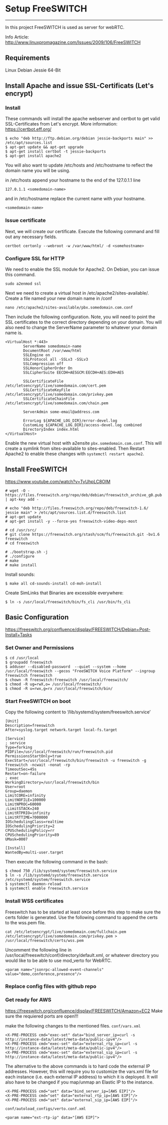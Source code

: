 # Setup FreeSWITCH
---
In this project FreeSWITCH is used as server for webRTC.

Info Article:
http://www.linuxpromagazine.com/Issues/2009/106/FreeSWITCH


## Requirements

Linux Debian Jessie 64-Bit

## Install Apache and issue SSL-Certificats (Let's encrypt)
### Install 
These commands will install the apache webserver and certbot to get valid SSL-Certificates from Let's encrypt. More information: https://certbot.eff.org/
```
$ echo "deb http://ftp.debian.org/debian jessie-backports main" >> /etc/apt/sources.list
$ apt-get update && apt-get upgrade
$ apt-get install certbot -t jessie-backports
$ apt-get install apache2
```
You will also want to update /etc/hosts and /etc/hostname to reflect the domain name you will be using.

in /etc/hosts append your hostname to the end of the 127.0.1.1 line
```
127.0.1.1 <somedomain-name>
```
and in /etc/hostname replace the current name with your hostname.
```
<somedomain-name>
```

### Issue certificate
Next, we will create our certificate. Execute the following command and fill out any necessary fields.
```
certbot certonly --webroot -w /var/www/html/ -d <somehostname>
```

### Configure SSL for HTTP
We need to enable the SSL module for Apache2. On Debian, you can issue this command.
```
sudo a2enmod ssl
```
Next we need to create a virtual host in /etc/apache2/sites-available/. Create a file named your new domain name in /conf
```
nano /etc/apache2/sites-available/pbx.somedomain.com.conf
```
Then include the following configuration. Note, you will need to point the SSL certificates to the correct directory depending on your domain. You will also need to change the ServerName parameter to whatever your domain name is.
```
<VirtualHost *:443>
        ServerName somedomain-name
        DocumentRoot /var/www/html
        SSLEngine on
        SSLProtocol all -SSLv3 -SSLv3
        SSLCompression off
        SSLHonorCipherOrder On
        SSLCipherSuite EECDH+AESGCM:EECDH+AES:EDH+AES

        SSLCertificateFile /etc/letsencrypt/live/somedomain.com/cert.pem
        SSLCertificateKeyFile /etc/letsencrypt/live/somedomain.com/privkey.pem
        SSLCertificateChainFile /etc/letsencrypt/live/somedomain.com/chain.pem

        ServerAdmin some-email@address.com

        ErrorLog ${APACHE_LOG_DIR}/error-devel.log
        CustomLog ${APACHE_LOG_DIR}/access-devel.log combined
        DirectoryIndex index.html
</VirtualHost>
```
Enable the new virtual host with a2ensite ``pbx.somedomain.com.conf``. This will create a symlink from sites-available to sites-enabled. Then Restart Apache2 to enable these changes with ``systemctl restart apache2``.

## Install FreeSWITCH
https://www.youtube.com/watch?v=TyUhpLC8OIM
```
# wget -O - https://files.freeswitch.org/repo/deb/debian/freeswitch_archive_g0.pub | apt-key add -
 
# echo "deb http://files.freeswitch.org/repo/deb/freeswitch-1.6/ jessie main" > /etc/apt/sources.list.d/freeswitch.list
# apt-get update
# apt-get install -y --force-yes freeswitch-video-deps-most
 
# cd /usr/src/
# git clone https://freeswitch.org/stash/scm/fs/freeswitch.git -bv1.6 freeswitch
# cd freeswitch
 
# ./bootstrap.sh -j
# ./configure
# make
# make install
```
Install sounds:
```
$ make all cd-sounds-install cd-moh-install
```
Create SimLinks that Binaries are excessible everywhere:
```
$ ln -s /usr/local/freeswitch/bin/fs_cli /usr/bin/fs_cli
```

## Basic Configuration
https://freeswitch.org/confluence/display/FREESWITCH/Debian+Post-Install+Tasks
### Set Owner and Permissions

```
$ cd /usr/local
$ groupadd freeswitch
$ adduser --disabled-password  --quiet --system --home /usr/local/freeswitch --gecos "FreeSWITCH Voice Platform" --ingroup freeswitch freeswitch
$ chown -R freeswitch:freeswitch /usr/local/freeswitch/
$ chmod -R ug=rwX,o= /usr/local/freeswitch/
$ chmod -R u=rwx,g=rx /usr/local/freeswitch/bin/
```

### Start FreeSWITCH on boot
Copy the following content to ‘/lib/systemd/system/freeswitch.service’

```
[Unit]
Description=freeswitch
After=syslog.target network.target local-fs.target

[Service]
; service
Type=forking
PIDFile=/usr/local/freeswitch/run/freeswitch.pid
PermissionsStartOnly=true
ExecStart=/usr/local/freeswitch/bin/freeswitch -u freeswitch -g freeswitch -ncwait -nonat -rp
TimeoutSec=45s
Restart=on-failure
; exec
WorkingDirectory=/usr/local/freeswitch/bin
User=root
Group=daemon
LimitCORE=infinity
LimitNOFILE=100000
LimitNPROC=60000
;LimitSTACK=240
LimitRTPRIO=infinity
LimitRTTIME=7000000
IOSchedulingClass=realtime
IOSchedulingPriority=2
CPUSchedulingPolicy=rr
CPUSchedulingPriority=89
UMask=0007

[Install]
WantedBy=multi-user.target
```
Then execute the following command in the bash:
```
$ chmod 750 /lib/systemd/system/freeswitch.service
$ ln -s /lib/systemd/system/freeswitch.service /etc/systemd/system/freeswitch.service
$ systemctl daemon-reload
$ systemctl enable freeswitch.service
```

### Install WSS certificates
Freeswitch has to be started at least once before this step to make sure the certs folder is generated. Use the following command to append the certs to the wss.pem file.
```
cat /etc/letsencrypt/live/somedomain.com/fullchain.pem /etc/letsencrypt/live/somedomain.com/privkey.pem > /usr/local/freeswitch/certs/wss.pem
```
Uncomment the following line in /usr/local/freeswitch/conf/directory/default.xml, or whatever directory you would like to be able to use mod_verto for WebRTC.
```
<param name="jsonrpc-allowed-event-channels" value="demo,conference,presence"/>
```

### Replace config files with github repo

### Get ready for AWS
https://freeswitch.org/confluence/display/FREESWITCH/Amazon+EC2
Make sure the requiered ports are open!!!

make the following changes to the mentioned files.
``conf/vars.xml``
```
<X-PRE-PROCESS cmd="exec-set" data="bind_server_ip=curl -s http://instance-data/latest/meta-data/public-ipv4"/>
<X-PRE-PROCESS cmd="exec-set" data="external_rtp_ip=curl -s http://instance-data/latest/meta-data/public-ipv4"/>
<X-PRE-PROCESS cmd="exec-set" data="external_sip_ip=curl -s http://instance-data/latest/meta-data/public-ipv4"/>
```
The alternative to the above commands is to hard code the external IP addresses. However, this will require you to customize the vars.xml file for each instance (i.e. each external IP address) to which it is deployed. It will also have to be changed if you map/unmap an Elastic IP to the instance.
```
<X-PRE-PROCESS cmd="set" data="bind_server_ip=[AWS EIP]"/>
<X-PRE-PROCESS cmd="set" data="external_rtp_ip=[AWS EIP]"/>
<X-PRE-PROCESS cmd="set" data="external_sip_ip=[AWS EIP]"/>
 ```
``conf/autoload_configs/verto.conf.xml``
```
<param name="ext-rtp-ip" data="[AWS EIP]">
```
